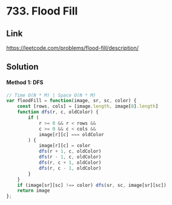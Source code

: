 # 733. Flood Fill

## Link
https://leetcode.com/problems/flood-fill/description/

## Solution
#### Method 1: DFS
```javascript
// Time O(N * M) | Space O(N * M)
var floodFill = function(image, sr, sc, color) {
    const [rows, cols] = [image.length, image[0].length]
    function dfs(r, c, oldColor) {
        if (
            r >= 0 && r < rows &&
            c >= 0 && c < cols &&
            image[r][c] === oldColor
        ) {
            image[r][c] = color
            dfs(r + 1, c, oldColor)
            dfs(r - 1, c, oldColor)
            dfs(r, c + 1, oldColor)
            dfs(r, c - 1, oldColor)
        }
    }
    if (image[sr][sc] !== color) dfs(sr, sc, image[sr][sc])
    return image
};
```
